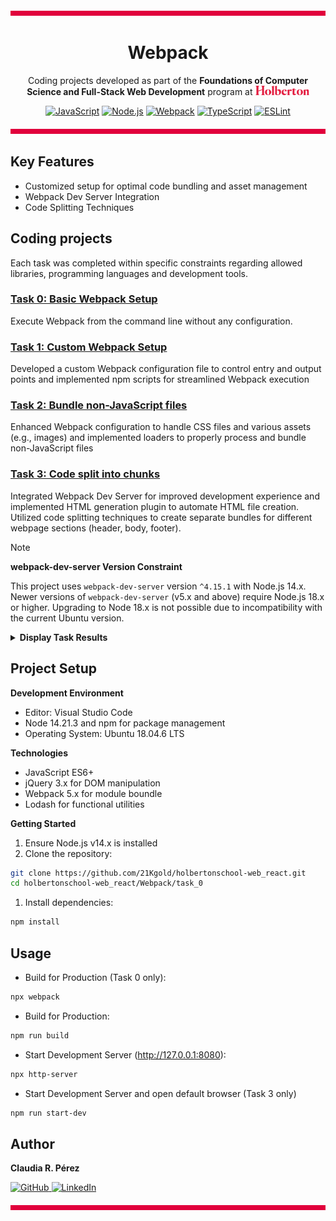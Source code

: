 ![](./images/barra2.png)

<h1 align="center">Webpack</h1>

<p align="center">
  Coding projects developed as part of the 
  <strong>Foundations of Computer Science and Full-Stack Web Development</strong> program at  
  <a href="https://www.holbertonschool.com/">
    <img src="./images/holberton school cherry logo.png" alt="Holberton School" height="15">
  </a>
</p>
<div align="center">

[![JavaScript](https://img.shields.io/badge/JavaScript-ES6+-1e145f.svg)](https://developer.mozilla.org/en-US/docs/Web/JavaScript)
[![Node.js](https://img.shields.io/badge/Node.js-14.x-e1003c.svg)](https://nodejs.org/)
[![Webpack](https://img.shields.io/badge/Webpack-4.x-8dd6f9.svg)](https://webpack.js.org/)
[![TypeScript](https://img.shields.io/badge/jQuery-3.x-2f878c.svg)](https://api.jquery.com/)
[![ESLint](https://img.shields.io/badge/Lodash-4.x-8e89af.svg)](https://lodash.com/)
</div>

﻿![](./images/barra2.png)

## Key Features
* Customized setup for optimal code bundling and asset management
* Webpack Dev Server Integration
* Code Splitting Techniques

## Coding projects
Each task was completed within specific constraints regarding allowed libraries, programming languages and development tools.<br>

### [Task 0: Basic Webpack Setup](./task_0) 
Execute Webpack from the command line without any configuration.

### [Task 1: Custom Webpack Setup](./task_1) 
Developed a custom Webpack configuration file to control entry and output points and implemented npm scripts for streamlined Webpack execution

### [Task 2: Bundle non-JavaScript files](./task_2)
Enhanced Webpack configuration to handle CSS files and various assets (e.g., images) and implemented loaders to properly process and bundle non-JavaScript files

### [Task 3: Code split into chunks](./task_3)
Integrated Webpack Dev Server for improved development experience and implemented HTML generation plugin to automate HTML file creation.
Utilized code splitting techniques to create separate bundles for different webpage sections (header, body, footer).
> [!NOTE]
> **webpack-dev-server Version Constraint**
> 
> This project uses `webpack-dev-server` version `^4.15.1` with Node.js 14.x. Newer versions of `webpack-dev-server` (v5.x and above) require Node.js 18.x or higher. Upgrading to Node 18.x is not possible due to incompatibility with the current Ubuntu version.

<details><summary><b>Display Task Results</b></summary>

### Task 0 Webpack setup
<p align="center">
  <img src="./images/task_0.png" alt="Image Description" width="800" />
</p>
<p align="center"><em>Development Server render of Task 0</em></p>

### Task 1 Custom Webpack setup
<p align="center">
  <img src="./images/task_1a.png" alt="Image Description" width="800" />
</p>
<p align="center"><em>Development Server render of Task 1</em></p>
<p align="center">
  <img src="./images/task_1b.png" alt="Image Description" width="800" />
</p>
<p align="center"><em>Development Server render of Task 1</em></p>

### Task 2 Adding CSS to a webpack bundle
<p align="center">
  <img src="./images/task_2.png" alt="Image Description" width="800" />
</p>
<p align="center"><em>Development Server render of Task 3</em></p>

### Task 3 Webpack developer server API and code split into chunks
<p align="center">
  <img src="./images/task_3.png" alt="Image Description" width="800" />
</p>
<p align="center"><em>Development Server render of Task 3</em></p>

<p></p>
<p align="center">
  <img src="./images/task_3a.png" alt="Image Description" width="800" />
</p>
<p align="center"><em>Code split into chunks</em></p>
<p align="center">
  <img src="./images/task_3b.png" alt="Image Description" width="800" />
</p>


</details>

## Project Setup
**Development Environment**
* Editor: Visual Studio Code
* Node 14.21.3 and npm for package management
* Operating System: Ubuntu 18.04.6 LTS<br>

**Technologies**
- JavaScript ES6+
- jQuery 3.x for DOM manipulation
- Webpack 5.x for module boundle
- Lodash for functional utilities<br>

**Getting Started**
1. Ensure Node.js v14.x is installed
2. Clone the repository:
``` bash
git clone https://github.com/21Kgold/holbertonschool-web_react.git
cd holbertonschool-web_react/Webpack/task_0
```
1. Install dependencies:
``` bash
npm install
```
## Usage
* Build for Production (Task 0 only):
``` bash
npx webpack
```
* Build for Production:
``` bash
npm run build
```
* Start Development Server (http://127.0.0.1:8080):
``` bash
npx http-server
```
* Start Development Server and open default browser (Task 3 only)
``` bash
npm run start-dev
```

## Author
<p><strong>Claudia R. Pérez</strong></p>
<p>
  <a href="https://github.com/21Kgold">
    <img src="https://img.shields.io/badge/GitHub_Profile-24292e?style=flat-square&logo=github&logoColor=white" alt="GitHub">
  </a>
  <a href="https://linkedin.com/in/claudia-tech">
    <img src="https://img.shields.io/badge/LinkedIn-0077B5?style=flat-square&logo=linkedin&logoColor=white" alt="LinkedIn">
  </a>
</p>

﻿![](./images/barra2.png)

